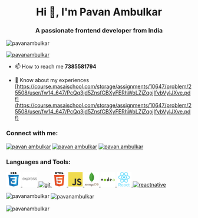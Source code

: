 <h1 align="center">Hi 👋, I'm Pavan Ambulkar</h1>
<h3 align="center">A passionate frontend developer from India</h3>

<p align="left"> <img src="https://komarev.com/ghpvc/?username=pavanambulkar&label=Profile%20views&color=0e75b6&style=flat" alt="pavanambulkar" /> </p>

<p align="left"> <a href="https://github.com/ryo-ma/github-profile-trophy"><img src="https://github-profile-trophy.vercel.app/?username=pavanambulkar" alt="pavanambulkar" /></a> </p>

- 📫 How to reach me **7385581794**

- 📄 Know about my experiences [https://course.masaischool.com/storage/assignments/10647/problem/25508/user/fw14_647/PcQq3jd5ZnsfCBXyFERhWoLZjZqojIfybVylJXve.pdf](https://course.masaischool.com/storage/assignments/10647/problem/25508/user/fw14_647/PcQq3jd5ZnsfCBXyFERhWoLZjZqojIfybVylJXve.pdf)

<h3 align="left">Connect with me:</h3>
<p align="left">
<a href="https://linkedin.com/in/pavan ambulkar" target="blank"><img align="center" src="https://raw.githubusercontent.com/rahuldkjain/github-profile-readme-generator/master/src/images/icons/Social/linked-in-alt.svg" alt="pavan ambulkar" height="30" width="40" /></a>
<a href="https://fb.com/pavan ambulkar" target="blank"><img align="center" src="https://raw.githubusercontent.com/rahuldkjain/github-profile-readme-generator/master/src/images/icons/Social/facebook.svg" alt="pavan ambulkar" height="30" width="40" /></a>
<a href="https://instagram.com/pavan.ambulkar" target="blank"><img align="center" src="https://raw.githubusercontent.com/rahuldkjain/github-profile-readme-generator/master/src/images/icons/Social/instagram.svg" alt="pavan.ambulkar" height="30" width="40" /></a>
</p>

<h3 align="left">Languages and Tools:</h3>
<p align="left"> <a href="https://www.w3schools.com/css/" target="_blank" rel="noreferrer"> <img src="https://raw.githubusercontent.com/devicons/devicon/master/icons/css3/css3-original-wordmark.svg" alt="css3" width="40" height="40"/> </a> <a href="https://expressjs.com" target="_blank" rel="noreferrer"> <img src="https://raw.githubusercontent.com/devicons/devicon/master/icons/express/express-original-wordmark.svg" alt="express" width="40" height="40"/> </a> <a href="https://git-scm.com/" target="_blank" rel="noreferrer"> <img src="https://www.vectorlogo.zone/logos/git-scm/git-scm-icon.svg" alt="git" width="40" height="40"/> </a> <a href="https://www.w3.org/html/" target="_blank" rel="noreferrer"> <img src="https://raw.githubusercontent.com/devicons/devicon/master/icons/html5/html5-original-wordmark.svg" alt="html5" width="40" height="40"/> </a> <a href="https://developer.mozilla.org/en-US/docs/Web/JavaScript" target="_blank" rel="noreferrer"> <img src="https://raw.githubusercontent.com/devicons/devicon/master/icons/javascript/javascript-original.svg" alt="javascript" width="40" height="40"/> </a> <a href="https://www.mongodb.com/" target="_blank" rel="noreferrer"> <img src="https://raw.githubusercontent.com/devicons/devicon/master/icons/mongodb/mongodb-original-wordmark.svg" alt="mongodb" width="40" height="40"/> </a> <a href="https://nodejs.org" target="_blank" rel="noreferrer"> <img src="https://raw.githubusercontent.com/devicons/devicon/master/icons/nodejs/nodejs-original-wordmark.svg" alt="nodejs" width="40" height="40"/> </a> <a href="https://reactjs.org/" target="_blank" rel="noreferrer"> <img src="https://raw.githubusercontent.com/devicons/devicon/master/icons/react/react-original-wordmark.svg" alt="react" width="40" height="40"/> </a> <a href="https://reactnative.dev/" target="_blank" rel="noreferrer"> <img src="https://reactnative.dev/img/header_logo.svg" alt="reactnative" width="40" height="40"/> </a> </p>

<p><img align="left" src="https://github-readme-stats.vercel.app/api/top-langs?username=pavanambulkar&show_icons=true&locale=en&layout=compact" alt="pavanambulkar" /></p>

<p>&nbsp;<img align="center" src="https://github-readme-stats.vercel.app/api?username=pavanambulkar&show_icons=true&locale=en" alt="pavanambulkar" /></p>

<p><img align="center" src="https://github-readme-streak-stats.herokuapp.com/?user=pavanambulkar&" alt="pavanambulkar" /></p>

